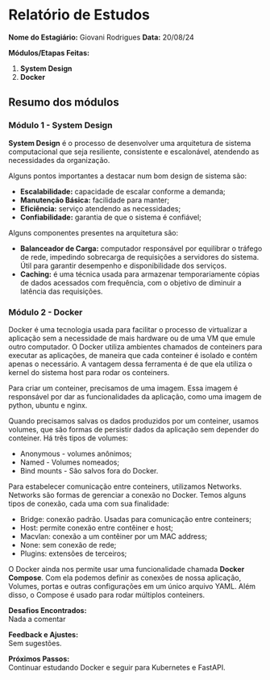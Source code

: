 # Relatório de Estudos

**Nome do Estagiário:** Giovani Rodrigues 
**Data:** 20/08/24

**Módulos/Etapas Feitas:**  
1. **System Design**
2. **Docker**


## Resumo dos módulos 

### Módulo 1 - System Design
**System Design** é o processo de desenvolver uma arquitetura de sistema computacional que seja resiliente, consistente e escalonável, atendendo as necessidades da organização.

Alguns pontos importantes a destacar num bom design de sistema são:
- **Escalabilidade:** capacidade de escalar conforme a demanda;
- **Manutenção Básica:** facilidade para manter;
- **Eficiência:** serviço atendendo as necessidades; 
- **Confiabilidade:** garantia de que o sistema é confiável;

Alguns componentes presentes na arquitetura são:
- **Balanceador de Carga:** computador responsável por equilibrar o tráfego de rede, impedindo sobrecarga de requisições a servidores do sistema. Útil para garantir desempenho e disponibilidade dos serviços.
- **Caching:** é uma técnica usada para armazenar temporariamente cópias de dados acessados com frequência, com o objetivo de diminuir a latência das requisições.

### Módulo 2 - Docker
Docker é uma tecnologia usada para facilitar o processo de virtualizar a aplicação sem a necessidade de mais hardware ou de uma VM que emule outro computador. O Docker utiliza ambientes chamados de conteiners para executar as aplicações, de maneira que cada conteiner é isolado e contém apenas o necessário. A vantagem dessa ferramenta é de que ela utiliza o kernel do sistema host para rodar os conteiners.

Para criar um conteiner, precisamos de uma imagem. Essa imagem é responsável por dar as funcionalidades da aplicação, como uma imagem de python, ubuntu e nginx. 

Quando precisamos salvas os dados produzidos por um conteiner, usamos volumes, que são formas de persistir dados da aplicação sem depender do conteiner. Há três tipos de volumes:
- Anonymous - volumes anônimos;
- Named - Volumes nomeados;
- Bind mounts - São salvos fora do Docker.

Para estabelecer comunicação entre conteiners, utilizamos Networks. Networks são formas de gerenciar a conexão no Docker. Temos alguns tipos de conexão, cada uma com sua finalidade:
- Bridge: conexão padrão. Usadas para comunicação entre conteiners;
- Host: permite conexão entre contêiner e host;
- Macvlan: conexão a um contêiner por um MAC address;
- None: sem conexão de rede;
- Plugins: extensões de terceiros;

O Docker ainda nos permite usar uma funcionalidade chamada **Docker Compose**. Com ela podemos definir as conexões de nossa aplicação, Volumes, portas e outras configurações em um único arquivo YAML. Além disso, o Compose é usado para rodar múltiplos conteiners.


**Desafios Encontrados:**  
Nada a comentar

**Feedback e Ajustes:**  
Sem sugestões.

**Próximos Passos:**  
Continuar estudando Docker e seguir para Kubernetes e FastAPI.

